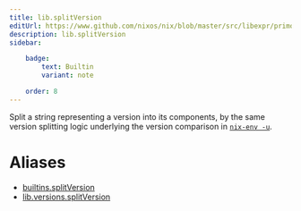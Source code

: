 ```yaml
---
title: lib.splitVersion
editUrl: https://www.github.com/nixos/nix/blob/master/src/libexpr/primops.cc
description: lib.splitVersion
sidebar:

    badge:
        text: Builtin
        variant: note

    order: 8
---
```


Split a string representing a version into its components, by the
same version splitting logic underlying the version comparison in
[`nix-env -u`](../command-ref/nix-env.md#operation---upgrade).


# Aliases

- [builtins.splitVersion](/nix-doc-comments/reference/builtins/builtins-splitversion)
- [lib.versions.splitVersion](/nix-doc-comments/reference/lib/versions/lib-versions-splitversion)


